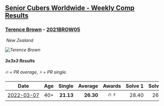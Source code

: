<style>table {white-space: nowrap;}</style>
<link rel="stylesheet" type="text/css" href="/scw-comp/css/flags.css" />

## [Senior Cubers Worldwide - Weekly Comp Results](/scw-comp/results/)
### [Terence Brown](README.md) - [2021BROW05](https://www.worldcubeassociation.org/persons/2021BROW05?event=333)

<i class="flag flag-NZ" />&nbsp;New Zealand

![Terence Brown](1645644440.jpg)

#### 3x3x3 Results

<span style="white-space: nowrap;">🔥 = PR average</span>, <span style="white-space: nowrap;">⚡ = PR single</span>.

| Date | Age | Single | Average | Awards | Solve 1 | Solve 2 | Solve 3 | Solve 4 | Solve 5 | Video |
| :--: | :--: | --: | --: | :--: | --: | --: | --: | --: | --: | :-- |
| [2022-03-07](../../results/2022-03-07/333.md) | 40+ | **21.13** | **26.30** | 🔥 ⚡ | 28.40 | 26.27 | **21.13** | 34.55 | 24.24 | [Desktop](https://www.facebook.com/events/543808583529148/permalink/546318466611493) / [Mobile](https://m.facebook.com/events/543808583529148?view=permalink&id=546318466611493) |


<!-- Global site tag (gtag.js) - Google Analytics -->
<script async src="https://www.googletagmanager.com/gtag/js?id=UA-86348435-3"></script>
<script>window.dataLayer = window.dataLayer || []; function gtag() {dataLayer.push(arguments);} gtag('js', new Date()); gtag('config', 'UA-86348435-3');</script>
